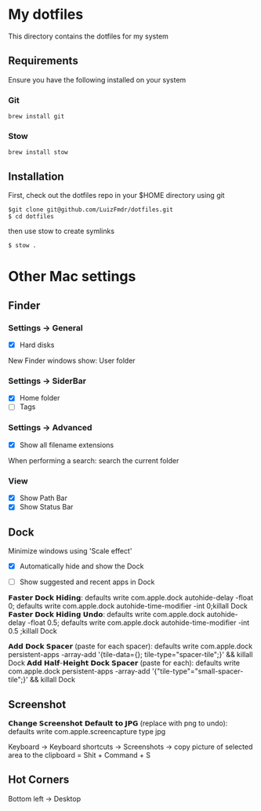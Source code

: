 # My dotfiles

This directory contains the dotfiles for my system

## Requirements

Ensure you have the following installed on your system

### Git 
```
brew install git
```

### Stow

```
brew install stow
```

## Installation

First, check out the  dotfiles repo in your $HOME directory using git

```
$git clone git@github.com/LuizFmdr/dotfiles.git
$ cd dotfiles
```

then use stow to create symlinks

```
$ stow .
```

# Other Mac settings

## Finder

### Settings -> General 

- [x] Hard disks

New Finder windows show: User folder

### Settings -> SiderBar

- [x] Home folder
- [ ] Tags

### Settings -> Advanced

- [x] Show all filename extensions

When performing a search: search the current folder

### View
- [x] Show Path Bar
- [x] Show Status Bar

## Dock

Minimize windows using 'Scale effect'

- [x] Automatically hide and show the Dock

- [ ] Show suggested and recent apps in Dock

𝗙𝗮𝘀𝘁𝗲𝗿 𝗗𝗼𝗰𝗸 𝗛𝗶𝗱𝗶𝗻𝗴: defaults write com.apple.dock autohide-delay -float 0; defaults write com.apple.dock autohide-time-modifier -int 0;killall Dock
𝗙𝗮𝘀𝘁𝗲𝗿 𝗗𝗼𝗰𝗸 𝗛𝗶𝗱𝗶𝗻𝗴 𝗨𝗻𝗱𝗼: defaults write com.apple.dock autohide-delay -float 0.5; defaults write com.apple.dock autohide-time-modifier -int 0.5 ;killall Dock

𝗔𝗱𝗱 𝗗𝗼𝗰𝗸 𝗦𝗽𝗮𝗰𝗲𝗿 (paste for each spacer): defaults write com.apple.dock persistent-apps -array-add '{tile-data={}; tile-type="spacer-tile";}' && killall Dock
𝗔𝗱𝗱 𝗛𝗮𝗹𝗳-𝗛𝗲𝗶𝗴𝗵𝘁 𝗗𝗼𝗰𝗸 𝗦𝗽𝗮𝗰𝗲𝗿 (paste for each): defaults write com.apple.dock persistent-apps -array-add '{"tile-type"="small-spacer-tile";}' && killall Dock

## Screenshot

𝗖𝗵𝗮𝗻𝗴𝗲 𝗦𝗰𝗿𝗲𝗲𝗻𝘀𝗵𝗼𝘁 𝗗𝗲𝗳𝗮𝘂𝗹𝘁 𝘁𝗼 𝗝𝗣𝗚 (replace with png to undo): defaults write com.apple.screencapture type jpg

Keyboard -> Keyboard shortcuts -> Screenshots -> copy picture of selected area to the clipboard = Shit + Command + S

## Hot Corners

Bottom left -> Desktop
